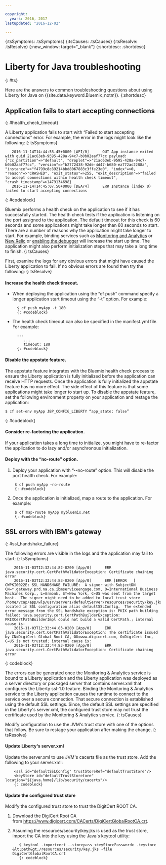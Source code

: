 ```yaml
---

copyright:
  years: 2016, 2017
lastupdated: "2016-12-02"

---
```


{:tsSymptoms: .tsSymptoms}
{:tsCauses: .tsCauses}
{:tsResolve: .tsResolve}
{:new_window: target="_blank"}
{:shortdesc: .shortdesc}

# Liberty for Java troubleshooting
{: #ts}


Here are the answers to common troubleshooting questions about using Liberty for Java on {{site.data.keyword.Bluemix_notm}}.
{:shortdesc}

## Application fails to start accepting connections
{: #health_check_timeout}


A Liberty application fails to start with “Failed to start accepting connections” error. For example, the error in the logs might look like the following:
{: tsSymptoms}

```
   2016-11-14T14:44:58.45+0000 [API/0]      OUT App instance exited with guid 21ac63eb-9595-428a-94c7-b0b02aaf77cc payload: {"cc_partition"=>"default", "droplet"=>"21ac63eb-9595-428a-94c7-b0b02aaf77cc", "version"=>"b2772438-92de-4d47-b680-ea772ac2288a", "instance"=>"f4799c8c89214bbd8067883c3ffe23e0", "index"=>0, "reason"=>"CRASHED", "exit_status"=>255, "exit_description"=>"failed to accept connections within health check timeout", "crash_timestamp"=>1479134698}
   2016-11-14T14:45:07.50+0000 [DEA/4]      ERR Instance (index 0) failed to start accepting connections
```
{: #codeblock}

Bluemix performs a health check on the application to see if it has successfully started. The health check tests if the application is listening on the port assigned to the application. The default timeout for this check is 60 seconds and some applications might take longer than 60 seconds to start.  There are a number of reasons why the application might take longer to start. For example, binding services such as [Monitoring and Analytics](/docs/services/monana/index.html#gettingstartedtemplate) or [New Relic](/docs/runtimes/liberty/newRelic.html) or [enabling the debugger](/docs/manageapps/app_mng.html#debug) will increase the start up time. The application might also perform initialization steps that may take a long time to finish.
{: tsCauses}

First, examine the logs for any obvious errors that might have caused the Liberty application to fail. If no obvious errors are found then try the following:
{: tsResolve}

#### **Increase the health check timeout.**

* When deploying the application using the “cf push” command specify a longer application start timeout using the “-t” option. For example:

        $ cf push myApp -t 180
        {: #codeblock}

* The health check timeout can also be specified in the manifest.yml file. For example:

        ---
           ...
           timeout: 180
        {: #codeblock}

#### **Disable the appstate feature.**

The appstate feature integrates with the Bluemix health check process to ensure the Liberty application is fully initialized before the application can receive HTTP requests. Once the application is fully initialized the appstate feature has no more effect.  The side effect of this feature is that some applications might take longer to start up. To disable the appstate feature, set the following environment property on your application and restage the application:

```
$ cf set-env myApp JBP_CONFIG_LIBERTY “app_state: false”
```
{: #codeblock}

#### **Consider re-factoring the application.**

If your application takes a long time to initialize, you might have to re-factor the application to do lazy and/or asynchronous initialization.

#### **Deploy with the “no-route” option.**

1. Deploy your application with “--no-route” option. This will disable the port health check. For example:

        $ cf push myApp –no-route
        {: #codeblock}

2. Once the application is initialized, map a route to the application. For example:

        $ cf map-route myApp mybluemix.net
        {: #codeblock}

## SSL errors with IBM's gateway
{: #ssl_handshake_failure}


The following errors are visible in the logs and the application may fail to start:
{: tsSymptoms}

```
    2016-11-03T12:32:44.82-0200 [App/0]      ERR java.security.cert.CertPathValidatorException: Certificate chaining error
    2016-11-03T12:32:44.83-0200 [App/0]      ERR [ERROR   ] CWPKI0022E: SSL HANDSHAKE FAILURE:  A signer with SubjectDN CN=*.gateway.prd.na.ca.ibmserviceengage.com, O=International Business Machines Corp., L=Armonk, ST=New York, C=US was sent from the target host.  The signer might need to be added to local trust store /home/vcap/app/wlp/usr/servers/defaultServer/resources/security/key.jks, located in SSL configuration alias defaultSSLConfig.  The extended error message from the SSL handshake exception is: PKIX path building failed: java.security.cert.CertPathBuilderException: PKIXCertPathBuilderImpl could not build a valid CertPath.; internal cause is:
    2016-11-03T12:32:44.83-0200 [App/0]      ERR java.security.cert.CertPathValidatorException: The certificate issued by CN=DigiCert Global Root CA, OU=www.digicert.com, O=DigiCert Inc, C=US is not trusted; internal cause is:
    2016-11-03T12:32:44.83-0200 [App/0]      ERR java.security.cert.CertPathValidatorException: Certificate chaining error
```
{: codeblock}

The errors can be generated once the Monitoring & Analytics service is bound to a Liberty application and the Liberty application was deployed as a server directory or packaged server that contains server.xml that configures the Liberty ssl-1.0 feature. Binding the Monitoring & Analytics service to the Liberty application causes the runtime to connect to the service over a secure connection. That secure connection is established using the default SSL settings. Since, the default SSL settings are specified in the Liberty's server.xml, the configured trust store may not trust the certificate used by the  Monitoring & Analytics service.
{: tsCauses}

Modify configuration to use the JVM's trust store with one of the options that follow.  Be sure to restage your application after making the change.
{: tsResolve}

#### Update Liberty's server.xml

Update the server.xml to use JVM's cacerts file as the trust store. Add the following to your server.xml:

        <ssl id="defaultSSLConfig" trustStoreRef="defaultTrustStore"/>
        <keyStore id="defaultTrustStoretore" location="${java.home}/lib/security/cacerts"/>
        {: codeblock}

#### Update the configured trust store

Modify the configured trust store to trust the DigitCert ROOT CA.
  1. Download the DigiCert Root CA from https://www.digicert.com/CACerts/DigiCertGlobalRootCA.crt.
  2. Assuming the resources/security/key.jks is used as the trust store, import the CA into the key using the Java's keytool utility:

            $ keytool -importcert --storepass <keyStorePassword> -keystore &lt;path&gt;/resources/security/key.jks -file DigiCertGlobalRootCA.crt
            {: codeblock}
